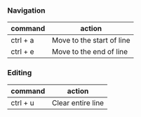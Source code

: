 ### Navigation
command | action
------- | --------
ctrl + a | Move to the start of line
ctrl + e | Move to the end of line

### Editing
command | action
------- | --------
ctrl + u | Clear entire line 
